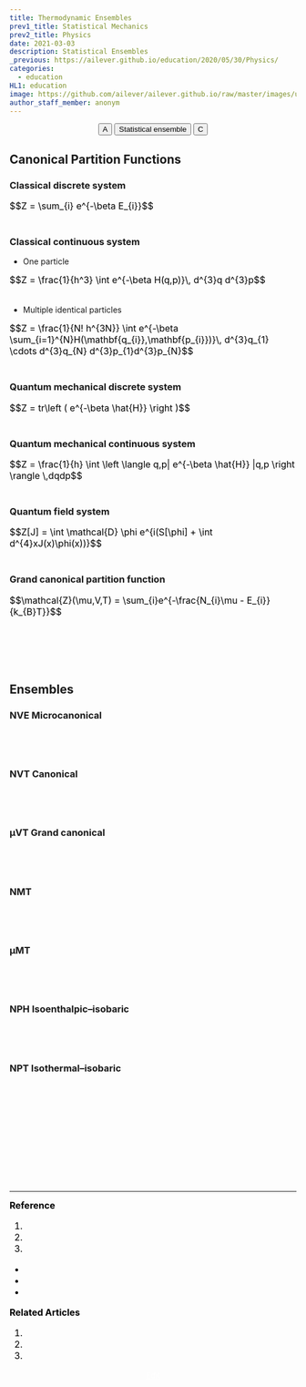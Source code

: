 ```yaml
---
title: Thermodynamic Ensembles
prev1_title: Statistical Mechanics
prev2_title: Physics
date: 2021-03-03
description: Statistical Ensembles
_previous: https://ailever.github.io/education/2020/05/30/Physics/
categories:
  - education
HL1: education
image: https://github.com/ailever/ailever.github.io/raw/master/images/unsplash/gray_Physics.png
author_staff_member: anonym
---
```


<!-- Top Block -->
<div align="center" class="top_btn_box">
  <button class="top_btn" type="button" onclick="location.href='#'">A</button>
  <button class="top_btn" type="button" onclick="location.href='https://en.wikipedia.org/wiki/Statistical_ensemble_(mathematical_physics)'">Statistical ensemble</button>
  <button class="top_btn" type="button" onclick="location.href='#'">C</button>
</div>
<!-- Top Block -->

## Canonical Partition Functions
### Classical discrete system
<div align="left" style="font-size:medium;font-weight:normal;color:black;background-color:unset;">
$$Z = \sum_{i} e^{-\beta E_{i}}$$  
<br><br></div>

### Classical continuous system
- One particle
<div align="left" style="font-size:medium;font-weight:normal;color:black;background-color:unset;">
$$Z = \frac{1}{h^3} \int e^{-\beta H(q,p)}\, d^{3}q d^{3}p$$  
<br><br></div>

- Multiple identical particles
<div align="left" style="font-size:medium;font-weight:normal;color:black;background-color:unset;">
$$Z = \frac{1}{N! h^{3N}} \int e^{-\beta \sum_{i=1}^{N}H(\mathbf{q_{i}},\mathbf{p_{i}})}\, d^{3}q_{1} \cdots d^{3}q_{N} d^{3}p_{1}d^{3}p_{N}$$  
<br><br></div>

### Quantum mechanical discrete system
<div align="left" style="font-size:medium;font-weight:normal;color:black;background-color:unset;">
$$Z = tr\left ( e^{-\beta \hat{H}} \right )$$  
<br><br></div>

### Quantum mechanical continuous system
<div align="left" style="font-size:medium;font-weight:normal;color:black;background-color:unset;">
$$Z = \frac{1}{h} \int \left \langle q,p| e^{-\beta \hat{H}} |q,p \right \rangle \,dqdp$$  
<br><br></div>

### Quantum field system
<div align="left" style="font-size:medium;font-weight:normal;color:black;background-color:unset;">
$$Z[J] = \int \mathcal{D} \phi e^{i(S[\phi] + \int d^{4}xJ(x)\phi(x))}$$  
<br><br></div>


### Grand canonical partition function
<div align="left" style="font-size:medium;font-weight:normal;color:black;background-color:unset;">
$$\mathcal{Z}(\mu,V,T) = \sum_{i}e^{-\frac{N_{i}\mu - E_{i}}{k_{B}T}}$$
<br><br></div>

<br><br><br>
## Ensembles
### NVE Microcanonical
<div align="left" style="font-size:medium;font-weight:normal;color:black;background-color:unset;">　<br><br></div>

### NVT Canonical
<div align="left" style="font-size:medium;font-weight:normal;color:black;background-color:unset;">　<br><br></div>

### µVT Grand canonical
<div align="left" style="font-size:medium;font-weight:normal;color:black;background-color:unset;">　<br><br></div>

### NMT
<div align="left" style="font-size:medium;font-weight:normal;color:black;background-color:unset;">　<br><br></div>

### μMT
<div align="left" style="font-size:medium;font-weight:normal;color:black;background-color:unset;">　<br><br></div>

### NPH Isoenthalpic–isobaric
<div align="left" style="font-size:medium;font-weight:normal;color:black;background-color:unset;">　<br><br></div>

### NPT Isothermal–isobaric
<div align="left" style="font-size:medium;font-weight:normal;color:black;background-color:unset;">　<br><br></div>




<!-- Content Block -->
<div align="left" style="font-size:medium;font-weight:normal;color:black;background-color:unset;">　<br><br></div>
<div align="left" style="font-size:medium;font-weight:normal;color:black;background-color:unset;">　<br><br></div>
<div align="left" style="font-size:medium;font-weight:normal;color:black;background-color:unset;">　<br><br></div>
<!-- Content Block -->

---

<!-- Reference Block -->
<div align="left" style="font-size:medium;font-weight:normal;color:black;background-color:unset;">
<b id='REF'>Reference</b>
<ol>
  <li><a href="#"></a></li>
  <li><a href="#"></a></li>
  <li><a href="#"></a></li>
</ol>
<ul>
  <li><a href="#"></a></li>
  <li><a href="#"></a></li>
  <li><a href="#"></a></li>
</ul>
</div>
<!-- Reference Block -->

<!-- Article Block -->
<div align="left" style="font-size:medium;font-weight:normal;color:black;background-color:unset;">
<b id='ART'>Related Articles</b>
<ol>
  <li><a href="#"></a></li>
  <li><a href="#"></a></li>
  <li><a href="#"></a></li>
</ol>
</div>
<!-- Article Block -->

<!-- Bottom Block -->
<div align="center" class="bottom_btn_box">
  <span class="bottom_btn"><a href="https://github.com/ailever/ailever.github.io/blob/master/_posts/education/2021-03-03-_PHY-sm-en-thermodynamic-ensembles.md" target="_blank" style="color:white">Edit</a></span>
</div>
<!-- Bottom Block -->

<!-- Notice
# Mathematical Expression
- outline : $  $
- inline  : $$  $$

# Default Div Tag
- align : left, right, center
- font-size : xx-small, x-small, small, medium, large, x-large, xx-large
- font-weight : normal, bold
- color : red, orange, yellow, green, cyan, blue, purple, pink, white, gray, brown
- background-color : red, orange, yellow, green, cyan, blue, purple, pink, white, gray, brown

# Html Ref
- color code : https://htmlcolorcodes.com/
- tags : https://www.w3schools.com/tags/default.asp
- attributes : https://www.w3schools.com/tags/ref_attributes.asp
Notice -->


